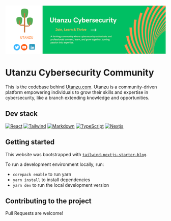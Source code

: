 ![tailwind-nextjs-banner](/public/static/images/twitter-card.png)

# Utanzu Cybersecurity Community

This is the codebase behind [Utanzu.com](https://utanzu.com). Utanzu is a community-driven platform empowering individuals to grow their skills and expertise in cybersecurity, like a branch extending knowledge and opportunities.

## Dev stack

[![React][react-shield]][react-url]
[![Tailwind][tailwind-shield]][tailwind-url]
[![Markdown][markdown-shield]][markdown-url]
[![TypeScript][typescript-shield]][typescript-url]
[![Nextjs][nextjs-shield]][nextjs-url]

## Getting started

This website was bootstrapped with [`tailwind-nextjs-starter-blog`](https://github.com/timlrx/tailwind-nextjs-starter-blog).

To run a development environment locally, run:

- `corepack enable` to run yarn
- `yarn install` to install dependencies
- `yarn dev` to run the local development version

## Contributing to the project

Pull Requests are welcome!

<!-- Built With shields -->

[react-shield]: https://img.shields.io/badge/React-20232A?style=for-the-badge&logo=react&logoColor=61DAFB
[react-url]: https://react.dev/
[tailwind-shield]: https://img.shields.io/badge/Tailwind_CSS-38B2AC?style=for-the-badge&logo=tailwind-css&logoColor=white
[tailwind-url]: https://tailwindcss.com/
[markdown-shield]: https://img.shields.io/badge/Markdown-000000?style=for-the-badge&logo=markdown&logoColor=white
[markdown-url]: https://www.markdownguide.org/
[nextjs-shield]: https://img.shields.io/badge/nextjs-000000?style=for-the-badge&logo=next.js&logoColor=white
[nextjs-url]: https://prettier.io/
[typescript-shield]: https://img.shields.io/badge/TypeScript-007ACC?style=for-the-badge&logo=typescript&logoColor=white
[typescript-url]: https://www.typescriptlang.org/
